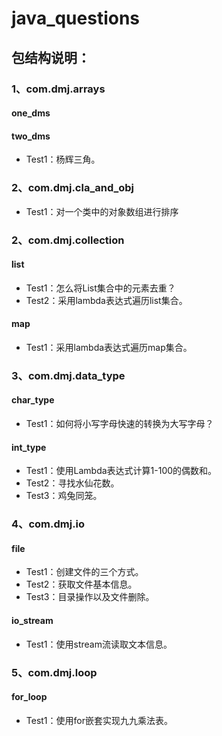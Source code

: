 # java_questions

## 包结构说明：

### 1、com.dmj.arrays
#### one_dms

#### two_dms
* Test1：杨辉三角。

### 2、com.dmj.cla_and_obj
* Test1：对一个类中的对象数组进行排序

### 2、com.dmj.collection
#### list
* Test1：怎么将List集合中的元素去重？
* Test2：采用lambda表达式遍历list集合。
#### map
* Test1：采用lambda表达式遍历map集合。


### 3、com.dmj.data_type
#### char_type
* Test1：如何将小写字母快速的转换为大写字母？
#### int_type
* Test1：使用Lambda表达式计算1-100的偶数和。
* Test2：寻找水仙花数。
* Test3：鸡兔同笼。


### 4、com.dmj.io
#### file
* Test1：创建文件的三个方式。
* Test2：获取文件基本信息。
* Test3：目录操作以及文件删除。
#### io_stream
* Test1：使用stream流读取文本信息。

### 5、com.dmj.loop
#### for_loop
* Test1：使用for嵌套实现九九乘法表。